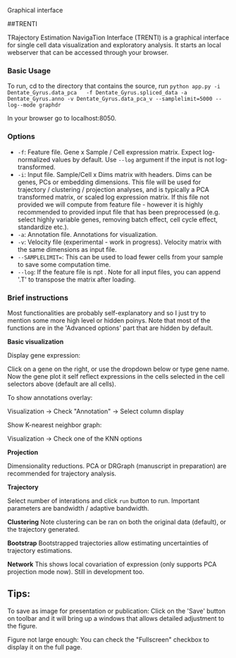
Graphical interface

##TRENTI

TRajectory Estimation NavigaTion Interface (TRENTI) is a
graphical interface for single cell data visualization and exploratory analysis. It starts an local webserver that can be accessed through your browser.

### Basic Usage

To run, cd to the directory that contains the source, run
`python app.py -i Dentate_Gyrus.data_pca   -f Dentate_Gyrus.spliced_data -a Dentate_Gyrus.anno -v Dentate_Gyrus.data_pca_v --samplelimit=5000 --log--mode graphdr`

In your browser go to localhost:8050. 



### Options
* `-f`: Feature file.   Gene x Sample / Cell expression matrix. Expect log-normalized values by default. Use `--log` argument if the input is not log-transformed.
* `-i`: Input file. Sample/Cell x Dims matrix with headers. Dims can be genes, PCs or embedding dimensions. This file will be used for trajectory / clustering / projection analyses, and is typically a PCA transformed matrix, or scaled log expression matrix. If this file not provided we will compute from feature file - however it is highly recommended to provided input file that has been preprocessed (e.g. select highly variable genes, removing batch effect, cell cycle effect, standardize etc.).
* `-a`: Annotation file. Annotations for visualization.
* `-v`: Velocity file (experimental - work in progress).  Velocity matrix with the same dimensions as input file.
* `--SAMPLELIMIT=`: This can be used to load fewer cells from your sample to save some computation time.
* `--log`: If the feature file is npt .
Note for all input files, you can append '.T' to transpose the matrix after loading.


### Brief instructions
Most functionalities are probably self-explanatory and so I just try to mention some more high level or hidden poinys. Note that most of the functions are in the 'Advanced options' part that are hidden by default.

**Basic visualization**

Display gene expression:

Click on a gene on the right, or use the dropdown below or type gene name. Now the gene plot it self reflect expressions in the cells selected in the cell selectors above (default are all cells).

To show annotations overlay:

Visualization -> Check "Annotation" -> Select column display

Show K-nearest neighbor graph:

Visualization -> Check one of the KNN options


**Projection**

Dimensionality reductions. PCA or DRGraph (manuscript in preparation) are recommended for trajectory analysis.

**Trajectory**

Select number of interations and click `run` button to run. Important parameters are bandwidth / adaptive bandwidth.

**Clustering**
Note clustering can be ran on both the original data (default), or the trajectory generated.

**Bootstrap**
Bootstrapped trajectories allow estimating uncertainties of trajectory estimations.

**Network**
This shows local covariation of expression (only supports PCA projection mode now). Still in development too.

## Tips:

To save as image for presentation or publication:
Click on the 'Save' button on toolbar and it will bring up a windows that allows detailed adjustment to the figure. 

Figure not large enough: You can check the "Fullscreen" checkbox to display it on the full page.